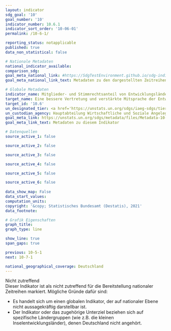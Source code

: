 ```yaml
---
layout: indicator    
sdg_goal: '10'    
goal_number: '10'    
indicator_number: 10.6.1    
indicator_sort_order: '10-06-01'    
permalink: /10-6-1/    

reporting_status: notapplicable    
published: true    
data_non_statistical: false    

# Nationale Metadaten    
national_indicator_available:     
comparison_sdg:     
goal_meta_national_link: #https://SdgTestEnvironment.github.io/sdg-indicators/public/MetaDe/10.6.1.pdf    
goal_meta_national_link_text: Metadaten zu den dargestellten Zeitreihen    

# Globale Metadaten    
indicator_name: Mitglieder- und Stimmrechtsanteil von Entwicklungsländern in internationalen Organisationen    
target_name: Eine bessere Vertretung und verstärkte Mitsprache der Entwicklungsländer bei der Entscheidungsfindung in den globalen internationalen Wirtschafts- und Finanzinstitutionen sicherstellen, um die Wirksamkeit, Glaubwürdigkeit, Rechenschaftslegung und Legitimation dieser Institutionen zu erhöhen    
target_id: '10.6'    
un_designated_tier: <a href='https://unstats.un.org/sdgs/iaeg-sdgs/tier-classification/' title='Klicken Sie hier um weitere Informationen zur UN-Tier-Klassifikation zu erhalten.'  target='_blank'>Tier I</a>    
un_custodian_agency: Hauptabteilung Wirtschaftliche und Soziale Angelegenheiten der Vereinten Nationen - Büro für die Finanzierung nachhaltiger Entwicklung (DESA-FFDO)    
goal_meta_link: https://unstats.un.org/sdgs/metadata/files/Metadata-10-06-01.pdf    
goal_meta_link_text: Metadaten zu diesem Indikator        

# Datenquellen
source_active_1: false

source_active_2: false

source_active_3: false

source_active_4: false

source_active_5: false

source_active_6: false
    
data_show_map: False    
data_start_values:     
computation_units:     
copyright: '&copy; Statistisches Bundesamt (Destatis), 2021'    
data_footnote:     

# Grafik Eigenschaften    
graph_title:     
graph_type: line    

show_line: true
span_gaps: true    

previous: 10-5-1    
next: 10-7-1    

national_geographical_coverage: Deutschland    
---
```


<span class="status notapplicable"> Nicht zutreffend </span><br>
Dieser Indikator ist als nicht zutreffend für die Bereitstellung nationaler Zeitreihen markiert. Mögliche Gründe dafür sind:
-	Es handelt sich um einen globalen Indikator, der auf nationaler Ebene nicht aussagekräftig darstellbar ist.
-	Der Indikator oder das zugehörige Unterziel beziehen sich auf spezifische Ländergruppen (wie z.B. die kleinen Inselentwicklungsländer), denen Deutschland nicht angehört.
